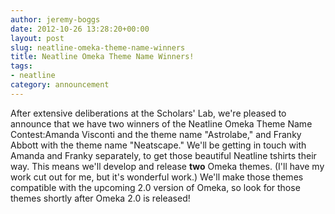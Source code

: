 ```yaml
---
author: jeremy-boggs
date: 2012-10-26 13:28:20+00:00
layout: post
slug: neatline-omeka-theme-name-winners
title: Neatline Omeka Theme Name Winners!
tags:
- neatline
category: announcement
---
```


After extensive deliberations at the Scholars' Lab, we're pleased to announce that we have two winners of the Neatline Omeka Theme Name Contest:Amanda Visconti and the theme name "Astrolabe," and Franky Abbott with the theme name "Neatscape." We'll be getting in touch with Amanda and Franky separately, to get those beautiful Neatline tshirts their way. This means we'll develop and release **two** Omeka themes. (I'll have my work cut out for me, but it's wonderful work.) We'll make those themes compatible with the upcoming 2.0 version of Omeka, so look for those themes shortly after Omeka 2.0 is released!
